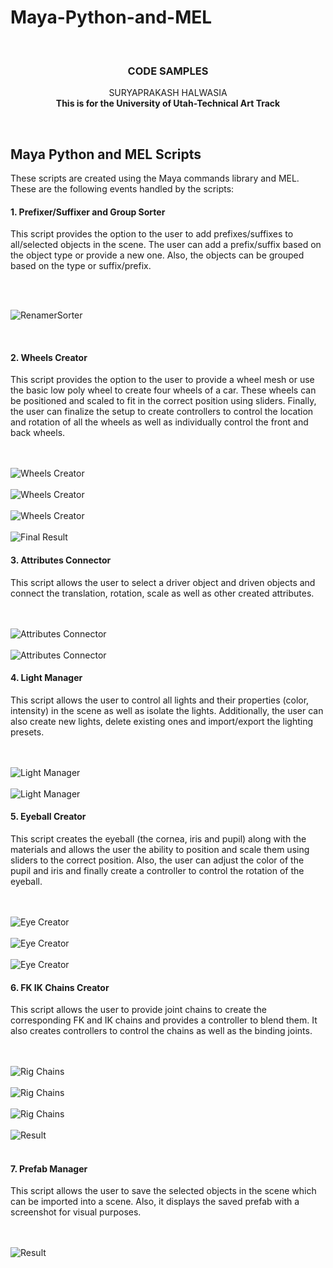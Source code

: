 # Maya-Python-and-MEL
<a name="readme-top"></a>


<!-- PROJECT LOGO -->
<br />

<h3 align="center">CODE SAMPLES</h3>

  <p align="center">
    SURYAPRAKASH HALWASIA
    <br />
    <strong>This is for the University of Utah-Technical Art Track</strong>
    <br />
    </p>



<br />



<!-- MAYA PYTHON AND MEL SCRIPTS -->
## Maya Python and MEL Scripts

These scripts are created using the Maya commands library and MEL. These are the following
events handled by the scripts:

#### 1. Prefixer/Suffixer and Group Sorter

This script provides the option to the user to add prefixes/suffixes to all/selected objects in the scene.
The user can add a prefix/suffix based on the object type or provide a new one. Also, 
the objects can be grouped based on the type or suffix/prefix.

<br />
 <br />

![RenamerSorter](https://drive.google.com/file/d/11L9gcpjm9UhJ6BJWYCqPgM2xUVd69oZN/view?usp=sharing)

<br />

#### 2. Wheels Creator
This script provides the option to the user to provide a wheel mesh or use the basic low poly 
wheel to create four wheels of a car. These wheels can be positioned and scaled to fit
in the correct position using sliders. Finally, the user can finalize the setup to create controllers
to control the location and rotation of all the wheels as well as individually control the front and back wheels.

<br />
 <br />

<img src="readme-images/wheelscreator.JPG" alt="Wheels Creator" >

<br />
 <br />

  <img src="readme-images/wheelscreator1.JPG" alt="Wheels Creator" >

<br />
 <br />

<img src="readme-images/wheelscreator2.JPG" alt="Wheels Creator" >

<br />
 <br />

<img src="readme-images/wheelscreator3.JPG" alt="Final Result" >

<br />

#### 3. Attributes Connector

This script allows the user to select a driver object and driven objects and connect the translation,
rotation, scale as well as other created attributes.

<br />
 <br />

<img src="[readme-images/AttributesConnector.JPG](https://github.com/SuryaSHalwasia/Maya-Python-and-MEL/blob/main/readme-images/AttributesConnector.JPG)" alt="Attributes Connector" >

<br />
 <br />

<img src="readme-images/AttributesConnector1.JPG" alt="Attributes Connector" >

<br />

#### 4. Light Manager
This script allows the user to control all lights and their properties (color, intensity) in the scene as well as isolate the lights. 
Additionally, the user can also create new lights, delete existing ones and import/export the lighting
presets.

<br />
 <br />

<img src="readme-images/light.JPG" alt="Light Manager" >

<br />
 <br />

<img src="readme-images/light1.JPG" alt="Light Manager" >

<br />

#### 5. Eyeball Creator
This script creates the eyeball (the cornea, iris and pupil) along with the materials and
allows the user the ability to position and scale them using sliders to the correct position. Also,
the user can adjust the color of the pupil and iris and finally create a controller to control
the rotation of the eyeball.

<br />
 <br />

<img src="readme-images/EyeCreator3.JPG" alt="Eye Creator" >

<br />
 <br />

<img src="readme-images/EyeCreator1.JPG" alt="Eye Creator" >

<br />
 <br />

<img src="readme-images/EyeCreator2.JPG" alt="Eye Creator" >
<br />

#### 6. FK IK Chains Creator
This script allows the user to provide joint chains to create the corresponding FK and IK chains
and provides a controller to blend them. It also creates controllers to control the chains as well
as the binding joints.

<br />
 <br />

<img src="readme-images/RigChains.JPG" alt="Rig Chains" >

<br />
 <br />

<img src="readme-images/RigChains2.JPG" alt="Rig Chains" >

<br />
 <br />

<img src="readme-images/RigChains0.JPG" alt="Rig Chains" >

<br />
 <br />

<img src="readme-images/RigChains1.JPG" alt="Result" >
<br />
<br />

#### 7. Prefab Manager
This script allows the user to save the selected objects in the scene which can be imported into a scene.
Also, it displays the saved prefab with a screenshot for visual purposes.

<br />
 <br />

<img src="readme-images/PrefabManager.JPG" alt="Result" >
<br />
